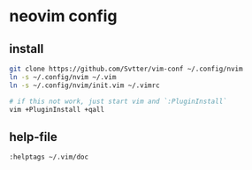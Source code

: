 # neovim config

## install

```bash
git clone https://github.com/Svtter/vim-conf ~/.config/nvim
ln -s ~/.config/nvim ~/.vim
ln -s ~/.config/nvim/init.vim ~/.vimrc

# if this not work, just start vim and `:PluginInstall`
vim +PluginInstall +qall
```


## help-file

`:helptags ~/.vim/doc`

